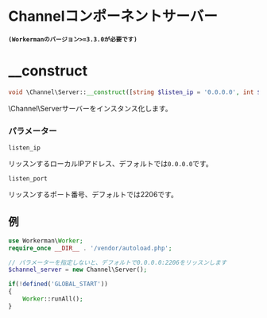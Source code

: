 # Channelコンポーネントサーバー

**``` (Workermanのバージョン>=3.3.0が必要です) ```**

# __construct
```php
void \Channel\Server::__construct([string $listen_ip = '0.0.0.0', int $listen_port = 2206])
```

\Channel\Serverサーバーをインスタンス化します。

### パラメーター
 ``` listen_ip ```

リッスンするローカルIPアドレス、デフォルトでは```0.0.0.0```です。

 ``` listen_port ```

リッスンするポート番号、デフォルトでは2206です。

## 例

```php
use Workerman\Worker;
require_once __DIR__ . '/vendor/autoload.php';

// パラメーターを指定しないと、デフォルトで0.0.0.0:2206をリッスンします
$channel_server = new Channel\Server();

if(!defined('GLOBAL_START'))
{
    Worker::runAll();
}
```
